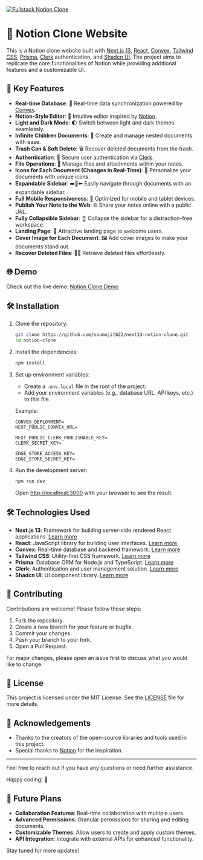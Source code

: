 [![Fullstack Notion Clone](https://github.com/soumojit622/next13-notion-clone/blob/master/public/banner.png)](https://taskflow-blue.vercel.app/)
# 📝 Notion Clone Website

This is a Notion clone website built with [Next.js 13](https://nextjs.org/), [React](https://reactjs.org/), [Convex](https://convex.dev/), [Tailwind CSS](https://tailwindcss.com/), [Prisma](https://www.prisma.io/), [Clerk](https://clerk.dev/) authentication, and [Shadcn UI](https://shadcn.dev/). The project aims to replicate the core functionalities of Notion while providing additional features and a customizable UI.

## 🚀 Key Features

- **Real-time Database**: 🔗 Real-time data synchronization powered by [Convex](https://convex.dev/).
- **Notion-Style Editor**: 📝 Intuitive editor inspired by [Notion](https://www.notion.so/).
- **Light and Dark Mode**: 🌓 Switch between light and dark themes seamlessly.
- **Infinite Children Documents**: 🌲 Create and manage nested documents with ease.
- **Trash Can & Soft Delete**: 🗑️ Recover deleted documents from the trash.
- **Authentication**: 🔐 Secure user authentication via [Clerk](https://clerk.dev/).
- **File Operations**: 📁 Manage files and attachments within your notes.
- **Icons for Each Document (Changes in Real-Time)**: 🌠 Personalize your documents with unique icons.
- **Expandable Sidebar**: ➡️🔀⬅️ Easily navigate through documents with an expandable sidebar.
- **Full Mobile Responsiveness**: 📱 Optimized for mobile and tablet devices.
- **Publish Your Note to the Web**: 🌐 Share your notes online with a public URL.
- **Fully Collapsible Sidebar**: ↕️ Collapse the sidebar for a distraction-free workspace.
- **Landing Page**: 🛬 Attractive landing page to welcome users.
- **Cover Image for Each Document**: 🖼️ Add cover images to make your documents stand out.
- **Recover Deleted Files**: 🔄📄 Retrieve deleted files effortlessly.

## 🌐 Demo

Check out the live demo: [Notion Clone Demo](https://taskflow-blue.vercel.app/)

## 🛠️ Installation

1. Clone the repository:
    ```bash
    git clone https://github.com/soumojit622/next13-notion-clone.git
    cd notion-clone
    ```

2. Install the dependencies:
    ```bash
    npm install
    ```

3. Set up environment variables:
    - Create a `.env.local` file in the root of the project.
    - Add your environment variables (e.g., database URL, API keys, etc.) to this file.

    Example:
    ```env
    CONVEX_DEPLOYMENT=
    NEXT_PUBLIC_CONVEX_URL=

    NEXT_PUBLIC_CLERK_PUBLISHABLE_KEY=
    CLERK_SECRET_KEY=

    EDGE_STORE_ACCESS_KEY=
    EDGE_STORE_SECRET_KEY=
    ```


4. Run the development server:
    ```bash
    npm run dev
    ```

    Open [http://localhost:3000](http://localhost:3000) with your browser to see the result.

## 🛠️ Technologies Used

- **Next.js 13**: Framework for building server-side rendered React applications. [Learn more](https://nextjs.org/)
- **React**: JavaScript library for building user interfaces. [Learn more](https://reactjs.org/)
- **Convex**: Real-time database and backend framework. [Learn more](https://convex.dev/)
- **Tailwind CSS**: Utility-first CSS framework. [Learn more](https://tailwindcss.com/)
- **Prisma**: Database ORM for Node.js and TypeScript. [Learn more](https://www.prisma.io/)
- **Clerk**: Authentication and user management solution. [Learn more](https://clerk.dev/)
- **Shadcn UI**: UI component library. [Learn more](https://shadcn.dev/)

## 🤝 Contributing

Contributions are welcome! Please follow these steps:

1. Fork the repository.
2. Create a new branch for your feature or bugfix.
3. Commit your changes.
4. Push your branch to your fork.
5. Open a Pull Request.

For major changes, please open an issue first to discuss what you would like to change.

## 📜 License

This project is licensed under the MIT License. See the [LICENSE](LICENSE) file for more details.

## 🙏 Acknowledgements

- Thanks to the creators of the open-source libraries and tools used in this project.
- Special thanks to [Notion](https://www.notion.so/) for the inspiration.

---

Feel free to reach out if you have any questions or need further assistance.

Happy coding! 🚀

## 🔮 Future Plans

- **Collaboration Features**: Real-time collaboration with multiple users.
- **Advanced Permissions**: Granular permissions for sharing and editing documents.
- **Customizable Themes**: Allow users to create and apply custom themes.
- **API Integration**: Integrate with external APIs for enhanced functionality.

Stay tuned for more updates!
